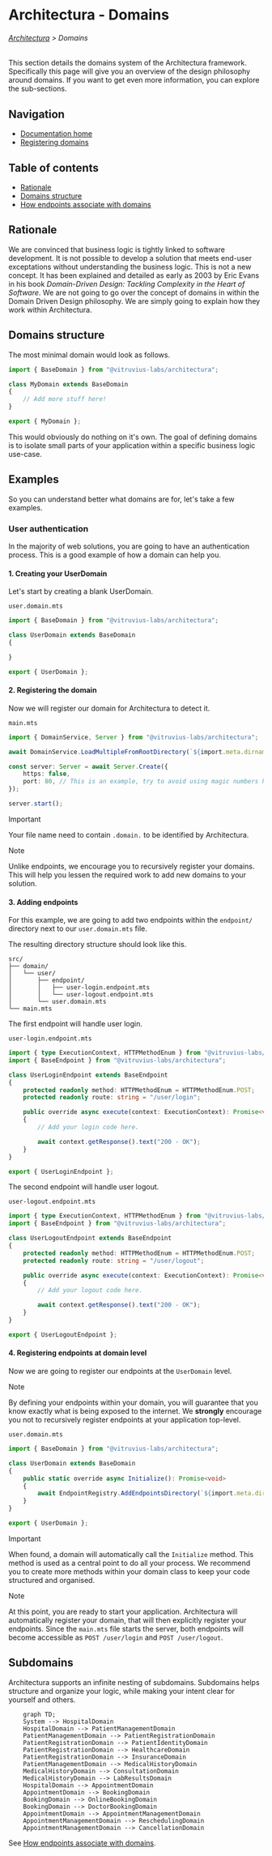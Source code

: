 # Architectura - Domains

###### [Architectura](../../README.md) > Domains

This section details the domains system of the Architectura framework.
Specifically this page will give you an overview of the design philosophy around domains.
If you want to get even more information, you can explore the sub-sections.

## Navigation

- [Documentation home](../../README.md)
- [Registering domains](registering_domains.md)

## Table of contents

- [Rationale](#rationale)
- [Domains structure](#domains-structure)
- [How endpoints associate with domains](#how-endpoints-associate-with-domains)

## Rationale

We are convinced that business logic is tightly linked to software development.
It is not possible to develop a solution that meets end-user exceptations without understanding the business logic.
This is not a new concept. It has been explained and detailed as early as 2003 by Eric Evans in his book *Domain-Driven Design: Tackling Complexity in the Heart of Software*.
We are not going to go over the concept of domains in within the Domain Driven Design philosophy. We are simply going to explain how they work within Architectura.

## Domains structure

The most minimal domain would look as follows.

```ts
import { BaseDomain } from "@vitruvius-labs/architectura";

class MyDomain extends BaseDomain
{
	// Add more stuff here!
}

export { MyDomain };
```

This would obviously do nothing on it's own.
The goal of defining domains is to isolate small parts of your application within a specific business logic use-case.

## Examples

So you can understand better what domains are for, let's take a few examples.

### User authentication

In the majority of web solutions, you are going to have an authentication process. This is a good example of how a domain can help you.

#### 1. Creating your UserDomain

Let's start by creating a blank UserDomain.

`user.domain.mts`
```ts
import { BaseDomain } from "@vitruvius-labs/architectura";

class UserDomain extends BaseDomain
{

}

export { UserDomain };
```

#### 2. Registering the domain

Now we will register our domain for Architectura to detect it.

`main.mts`
```ts
import { DomainService, Server } from "@vitruvius-labs/architectura";

await DomainService.LoadMultipleFromRootDirectory(`${import.meta.dirname}/domain`);

const server: Server = await Server.Create({
	https: false,
	port: 80, // This is an example, try to avoid using magic numbers here and rely on configurations or enums.
});

server.start();
```

> [!IMPORTANT]
> Your file name need to contain `.domain.` to be identified by Architectura.

> [!NOTE]
> Unlike endpoints, we encourage you to recursively register your domains. This will help you lessen the required work to add new domains to your solution.

#### 3. Adding endpoints

For this example, we are going to add two endpoints within the `endpoint/` directory next to our `user.domain.mts` file.

The resulting directory structure should look like this.

```
src/
├── domain/
│   └── user/
│       ├── endpoint/
│       │   ├── user-login.endpoint.mts
│       │   └── user-logout.endpoint.mts
│       └── user.domain.mts
└── main.mts
```

The first endpoint will handle user login.

`user-login.endpoint.mts`
```ts
import { type ExecutionContext, HTTPMethodEnum } from "@vitruvius-labs/architectura";
import { BaseEndpoint } from "@vitruvius-labs/architectura";

class UserLoginEndpoint extends BaseEndpoint
{
	protected readonly method: HTTPMethodEnum = HTTPMethodEnum.POST;
	protected readonly route: string = "/user/login";

	public override async execute(context: ExecutionContext): Promise<void>
	{
		// Add your login code here.

		await context.getResponse().text("200 - OK");
	}
}

export { UserLoginEndpoint };
```

The second endpoint will handle user logout.

`user-logout.endpoint.mts`
```ts
import { type ExecutionContext, HTTPMethodEnum } from "@vitruvius-labs/architectura";
import { BaseEndpoint } from "@vitruvius-labs/architectura";

class UserLogoutEndpoint extends BaseEndpoint
{
	protected readonly method: HTTPMethodEnum = HTTPMethodEnum.POST;
	protected readonly route: string = "/user/logout";

	public override async execute(context: ExecutionContext): Promise<void>
	{
		// Add your logout code here.

		await context.getResponse().text("200 - OK");
	}
}

export { UserLogoutEndpoint };
```

#### 4. Registering endpoints at domain level

Now we are going to register our endpoints at the `UserDomain` level.

> [!NOTE]
> By defining your endpoints within your domain, you will guarantee that you know exactly what is being exposed to the internet.
> We **strongly** encourage you not to recursively register endpoints at your application top-level.

`user.domain.mts`
```ts
import { BaseDomain } from "@vitruvius-labs/architectura";

class UserDomain extends BaseDomain
{
	public static override async Initialize(): Promise<void>
	{
		await EndpointRegistry.AddEndpointsDirectory(`${import.meta.dirname}/endpoint`);
	}
}

export { UserDomain };
```

> [!IMPORTANT]
> When found, a domain will automatically call the `Initialize` method. This method is used as a central point to do all your process.
> We recommend you to create more methods within your domain class to keep your code structured and organised.

> [!NOTE]
> At this point, you are ready to start your application. Architectura will automatically register your domain, that will then explicitly register your endpoints.
> Since the `main.mts` file starts the server, both endpoints will become accessible as `POST /user/login` and `POST /user/logout`.

## Subdomains

Architectura supports an infinite nesting of subdomains.
Subdomains helps structure and organize your logic, while making your intent clear for yourself and others.

```mermaid
	graph TD;
	System --> HospitalDomain
	HospitalDomain --> PatientManagementDomain
	PatientManagementDomain --> PatientRegistrationDomain
	PatientRegistrationDomain --> PatientIdentityDomain
	PatientRegistrationDomain --> HealthcareDomain
	PatientRegistrationDomain --> InsuranceDomain
	PatientManagementDomain --> MedicalHistoryDomain
	MedicalHistoryDomain --> ConsultationDomain
	MedicalHistoryDomain --> LabResultsDomain
	HospitalDomain --> AppointmentDomain
	AppointmentDomain --> BookingDomain
	BookingDomain --> OnlineBookingDomain
	BookingDomain --> DoctorBookingDomain
	AppointmentDomain --> AppointmentManagementDomain
	AppointmentManagementDomain --> ReschedulingDomain
	AppointmentManagementDomain --> CancellationDomain
```

See [How endpoints associate with domains](../endpoints/registering_endpoints.md#how-endpoints-associate-with-domains).
